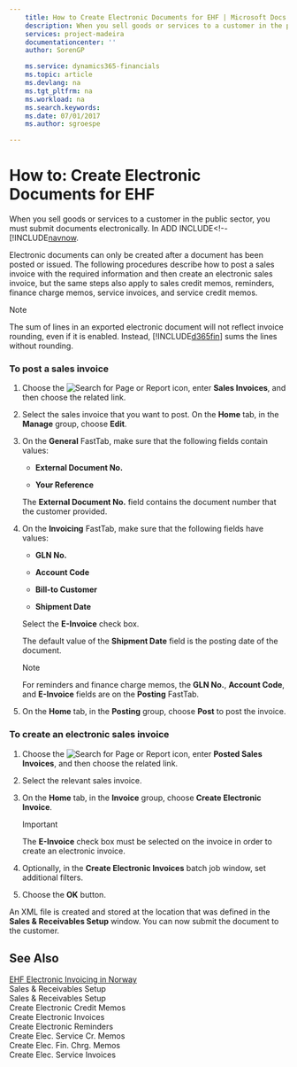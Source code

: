 ```yaml
---
    title: How to Create Electronic Documents for EHF | Microsoft Docs
    description: When you sell goods or services to a customer in the public sector, you must submit documents electronically. In ADD INCLUDE<!--[!INCLUDE[navnow](../../includes/how-to-set-up-customers-for-ehf.md).
    services: project-madeira
    documentationcenter: ''
    author: SorenGP

    ms.service: dynamics365-financials
    ms.topic: article
    ms.devlang: na
    ms.tgt_pltfrm: na
    ms.workload: na
    ms.search.keywords:
    ms.date: 07/01/2017
    ms.author: sgroespe

---
```

# How to: Create Electronic Documents for EHF
When you sell goods or services to a customer in the public sector, you must submit documents electronically. In ADD INCLUDE<!--[!INCLUDE[navnow](../../includes/how-to-set-up-customers-for-ehf.md).  
  
 Electronic documents can only be created after a document has been posted or issued. The following procedures describe how to post a sales invoice with the required information and then create an electronic sales invoice, but the same steps also apply to sales credit memos, reminders, finance charge memos, service invoices, and service credit memos.  
  
> [!NOTE]  
>  The sum of lines in an exported electronic document will not reflect invoice rounding, even if it is enabled. Instead, [!INCLUDE[d365fin](includes/d365fin_md.md)] sums the lines without rounding.  
  
### To post a sales invoice  
  
1.  Choose the ![Search for Page or Report](media/ui-search/search_small.png "Search for Page or Report icon") icon, enter **Sales Invoices**, and then choose the related link.  
  
2.  Select the sales invoice that you want to post. On the **Home** tab, in the **Manage** group, choose **Edit**.  
  
3.  On the **General** FastTab, make sure that the following fields contain values:  
  
    -   **External Document No.**  
  
    -   **Your Reference**  
  
     The **External Document No.** field contains the document number that the customer provided.  
  
4.  On the **Invoicing** FastTab, make sure that the following fields have values:  
  
    -   **GLN No.**  
  
    -   **Account Code**  
  
    -   **Bill-to Customer**  
  
    -   **Shipment Date**  
  
     Select the **E-Invoice** check box.  
  
     The default value of the **Shipment Date** field is the posting date of the document.  
  
    > [!NOTE]  
    >  For reminders and finance charge memos, the **GLN No.**, **Account Code**, and **E-Invoice** fields are on the **Posting** FastTab.  
  
5.  On the **Home** tab, in the **Posting** group, choose **Post** to post the invoice.  
  
### To create an electronic sales invoice  
  
1.  Choose the ![Search for Page or Report](media/ui-search/search_small.png "Search for Page or Report icon") icon, enter **Posted Sales Invoices**, and then choose the related link.  
  
2.  Select the relevant sales invoice.  
  
3.  On the **Home** tab, in the **Invoice** group, choose **Create Electronic Invoice**.  
  
    > [!IMPORTANT]  
    >  The **E-Invoice** check box must be selected on the invoice in order to create an electronic invoice.  
  
4.  Optionally, in the **Create Electronic Invoices** batch job window, set additional filters.  
  
5.  Choose the **OK** button.  
  
 An XML file is created and stored at the location that was defined in the **Sales & Receivables Setup** window. You can now submit the document to the customer.  
  
## See Also  
 [EHF Electronic Invoicing in Norway](ehf-electronic-invoicing-in-norway.md)   
 Sales & Receivables Setup   
 Sales & Receivables Setup   
 Create Electronic Credit Memos   
 Create Electronic Invoices   
 Create Electronic Reminders   
 Create Elec. Service Cr. Memos   
 Create Elec. Fin. Chrg. Memos   
 Create Elec. Service Invoices
